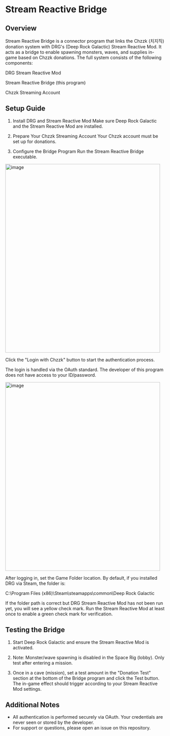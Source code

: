 # Stream Reactive Bridge

## Overview

Stream Reactive Bridge is a connector program that links the Chzzk (치지직) donation system with DRG's (Deep Rock Galactic) Stream Reactive Mod. It acts as a bridge to enable spawning monsters, waves, and supplies in-game based on Chzzk donations. The full system consists of the following components:

DRG Stream Reactive Mod

Stream Reactive Bridge (this program)

Chzzk Streaming Account

## Setup Guide

1. Install DRG and Stream Reactive Mod
Make sure Deep Rock Galactic and the Stream Reactive Mod are installed.

2. Prepare Your Chzzk Streaming Account
Your Chzzk account must be set up for donations.

3. Configure the Bridge Program
Run the Stream Reactive Bridge executable.

<img width="486" height="593" alt="image" src="https://github.com/user-attachments/assets/998594b1-b886-4636-9a36-2718c013cb3c" />

Click the "Login with Chzzk" button to start the authentication process.

The login is handled via the OAuth standard. The developer of this program does not have access to your ID/password.

<img width="486" height="593" alt="image" src="https://github.com/user-attachments/assets/d79c7a80-036b-4b02-8762-7a9e44fe6679" />

After logging in, set the Game Folder location.
By default, if you installed DRG via Steam, the folder is:

C:\Program Files (x86)\Steam\steamapps\common\Deep Rock Galactic

If the folder path is correct but DRG Stream Reactive Mod has not been run yet, you will see a yellow check mark.
Run the Stream Reactive Mod at least once to enable a green check mark for verification.

## Testing the Bridge

1. Start Deep Rock Galactic and ensure the Stream Reactive Mod is activated.

2. Note: Monster/wave spawning is disabled in the Space Rig (lobby).
Only test after entering a mission.

3. Once in a cave (mission), set a test amount in the "Donation Test" section at the bottom of the Bridge program and click the Test button.
The in-game effect should trigger according to your Stream Reactive Mod settings.

## Additional Notes

- All authentication is performed securely via OAuth. Your credentials are never seen or stored by the developer.
- For support or questions, please open an issue on this repository.
